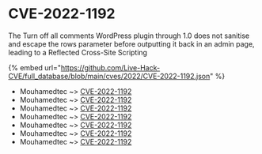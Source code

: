 # CVE-2022-1192

The Turn off all comments WordPress plugin through 1.0 does not sanitise and escape the rows parameter before outputting it back in an admin page, leading to a Reflected Cross-Site Scripting

{% embed url="https://github.com/Live-Hack-CVE/full_database/blob/main/cves/2022/CVE-2022-1192.json" %}


* Mouhamedtec ~> [CVE-2022-1192](https://www.alice-snow.ru/2022/database/cve-2022-1192/cve-2022-1192-mouhamedtec)
* Mouhamedtec ~> [CVE-2022-1192](https://www.alice-snow.ru/2022/database/cve-2022-1192/cve-2022-1192-mouhamedtec)
* Mouhamedtec ~> [CVE-2022-1192](https://www.alice-snow.ru/2022/database/cve-2022-1192/cve-2022-1192-mouhamedtec)
* Mouhamedtec ~> [CVE-2022-1192](https://www.alice-snow.ru/2022/database/cve-2022-1192/cve-2022-1192-mouhamedtec)
* Mouhamedtec ~> [CVE-2022-1192](https://www.alice-snow.ru/2022/database/cve-2022-1192/cve-2022-1192-mouhamedtec)
* Mouhamedtec ~> [CVE-2022-1192](https://www.alice-snow.ru/2022/database/cve-2022-1192/cve-2022-1192-mouhamedtec)
* Mouhamedtec ~> [CVE-2022-1192](https://www.alice-snow.ru/2022/database/cve-2022-1192/cve-2022-1192-mouhamedtec)
